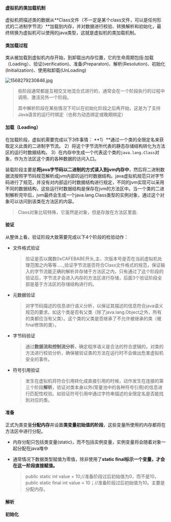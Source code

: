#### 虚拟机的类加载机制

虚拟机把描述类的数据从**Class文件（不一定是某个class文件，可以是任何形式的二进制字节流）**加载到内存，并对数据进行校验、转换解析和初始化，最终转换为虚拟机可以使用的java类型，这就是虚拟机的类加载机制。

#### 类加载过程

类从被加载到虚拟机内存开始，到卸载出内存位置，它的生命周期包括:加载（Loading）、验证(verification)、准备(Preparaton)、解析(Resolution)、初始化(Initialization)、使用和卸载(UnLoading)

![1568279230846.jpg](https://raw.githubusercontent.com/MXDC/images_bed/master/img/1568279230846.jpg)

> 些阶段通常都是互相交叉地混合式进行的，通常会在一个阶段执行的过程中调用、激活另外一个阶段。
>
> 其中解析阶段在某些情况下可以在初始化阶段之后再开始，这是为了支持Java语言的运行时绑定（也称为动态绑定或晚期绑定）



#### 加载（Loading）

在加载阶段，虚拟机需要完成以下3件事情：
**1）**通过一个类的全限定名来获取定义此类的二进制字节流。
2）将这个字节流所代表的静态存储结构转化为方法区的运行时数据结构。
3）在内存中生成一个代表这个类的`java.lang.Class`对象，作为方法区这个类的各种数据的访问入口。

装载阶段主要是**将java字节码以二进制的方式读入到jvm内存中**，然后将二进制数据流按照字节码规范解析成jvm内部的运行时数据结构。java虚拟机规范只对字节码进行了规范，并没有对内部运行时数据结构进行规定，不同的jvm实现可以采用不同的数据结构，这些运行时数据结构是保存在jvm的方法区中。当一个类的二进制解析完毕后，jvm最终会生成一个java.lang.Class类型的实例对象，通过这个对象可以访问到该类在方法区的内容。

>Class对象比较特殊，它虽然是对象，但是存放在方法区里面.

#### 验证

从整体上看，验证阶段大致需要完成以下4个阶段的检验动作：

- 文件格式验证

  > 验证是否以魔数0xCAFEBABE开头,主、次版本号是否在当前虚拟机处理范围之内等等.....,验证字节流是否符合Class文件格式的规范，保证输入的字节流能正确的解析并存储于方法区之内，只有通过了这个阶段的验证后，字节流才会进入内存的方法区进行存储，后面3个验证阶段全部是基于方法区的存储结构进行的。

- 元数据验证

  > 对字节码描述的信息进行语义分析，以保证其描述的信息符合java语义规范的要求。如这个类是否有父类（除了java.lang.Object之外，所有的类都应当有父类）。这个类的父类是否继承了不允许被继承的类（被final修饰的类）。

- 字节码验证

  > 通过**数据流和控制流分析**，确定程序语义是合法的符合逻辑的，对类的方法进行校验分析，确保被验证类的方法在运行时不会做出危害虚拟机安全的事件。

- 符号引用验证

  > 发生在虚拟机将符合引用转化成直接引用的时候，动作发生在连接的第三个阶段**解析**，验证对类本身以外(常量池中的各种符号引用)的信息进行匹配性校验。如验证符号引用中通过字符串描述的全限定名是否能找到对应的类。

#### 准备

正式为类变量**分配内存**并设置**类变量初始值的阶段**，这些变量所使用的内存都将在方法区中进行分配。

- 内存分配只包括类变量(static)，而不包括实例变量，实例变量将会随着对象一起分配在java堆中

- 通常情况下数据类型赋值为零值，除非使用了**static final标示一个变量，才会在这一阶段直接赋值。**

  > public static int value = 10;//准备阶段过后初始值为0，而不是10，public static final int value = 10；//准备阶段过后初始值为10。主要是分配内存。

#### 解析



#### 初始化

